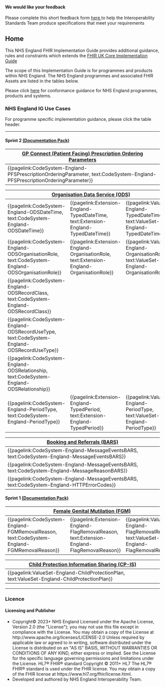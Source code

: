 <div markdown="span" class="alert alert-warning" role="alert"><h4><i class="fa fa-info-circle"></i> We would like your feedback</h4>
Please complete this short feedback form <a href="https://forms.office.com/e/4eE3dDACDS">here </a>to help the Interoperability Standards Team produce 
specifications that meet your requirements 
</div>

## Home 

This NHS England FHIR Implementation Guide provides additional guidance, rules and constraints which extends the <a href="https://simplifier.net/guide/uk-core-implementation-guide-stu3-sequence?version=current" target="_blank">FHIR UK Core Implementation Guide</a>

The scope of this Implementation Guide is for programmes and products within NHS England. The NHS England programmes and associated FHIR Assets are listed in the tables below.

Please click [here](https://simplifier.net/guide/nhs-england-implementation-guide-stu1/Home/Guidance/Conformance.page.md?version=current) for conformance guidance for NHS England programmes, products and systems. <br>

### NHS England IG Use Cases

For programme specific implementation guidance, please click the table header.

---

<h4>Sprint 2 <a href="https://simplifier.net/guide/nhs-england-ig-clinical-and-technical-assurance-doc-pack?version=1.1.0-sprint-2-review">(Documentation Pack)</a></h4>

<table class="regular assets" style="width:100%">
 <thead>
   <tr>
     <th colspan="1"><a href="https://simplifier.net/guide/gp-connect--patient-facing-services--prescriptions?version=current">GP Connect (Patient Facing) Prescription Ordering Parameters</a></th>
  </tr>
 </thead>
 <tbody>
   <tr>
    <td>
      {{pagelink:CodeSystem-England-PFSPrescriptionOrderingParameter, text:CodeSystem-England-PFSPrescriptionOrderingParameter}}
    </td>
   </tr>
  </tbody>
</table>

<table class="regular assets" style="width:100%">
  <thead>
   <tr>
     <th colspan="3"><a href="https://simplifier.net/guide/organisational-data-services?version=current">Organisation Data Service (ODS)</a></th>
   </tr>
  </thead>
  <tbody>
   <tr>
    <td>
      {{pagelink:CodeSystem-England-ODSDateTime, text:CodeSystem-England-ODSDateTime}}
    </td>
    <td>
      {{pagelink:Extension-England-TypedDateTime, text:Extension-England-TypedDateTime}}
    </td>
    <td>
      {{pagelink:ValueSet-England-TypedDateTime, text:ValueSet-England-TypedDateTime}}
    </td>
   </tr>
   <tr>
    <td>
      {{pagelink:CodeSystem-England-ODSOrganisationRole, text:CodeSystem-England-ODSOrganisationRole}}
    </td>
    <td>
      {{pagelink:Extension-England-OrganisationRole, text:Extension-England-OrganisationRole}}
    </td>
    <td>
      {{pagelink:ValueSet-England-OrganisationRole, text:ValueSet-England-OrganisationRole}}
    </td>
   </tr>
   <tr>
    <td>
      {{pagelink:CodeSystem-England-ODSRecordClass, text:CodeSystem-England-ODSRecordClass}}
    </td>
   </tr>
   <tr>
    <td>
      {{pagelink:CodeSystem-England-ODSRecordUseType, text:CodeSystem-England-ODSRecordUseType}}
    </td>
   </tr>
   <tr>
    <td>
      {{pagelink:CodeSystem-England-ODSRelationship, text:CodeSystem-England-ODSRelationship}}
    </td>
   </tr>
   <tr>
    <td>
      {{pagelink:CodeSystem-England-PeriodType, text:CodeSystem-England-PeriodType}}
    </td>
    <td>
      {{pagelink:Extension-England-TypedPeriod, text:Extension-England-TypedPeriod}}
    </td>
    <td>
      {{pagelink:ValueSet-England-PeriodType, text:ValueSet-England-PeriodType}}
    </td>
   </tr>
  </tbody>
</table>


<table class="regular assets" style="width:100%">
 <thead>
   <tr>
     <th colspan="1"><a href="https://simplifier.net/guide/child-protection---information-sharing--cp-is--api-consumer-impl?version=current">Booking and Referrals (BARS)</a></th>
  </tr>
 </thead>
 <tbody>
   <tr>
    <td>
     {{pagelink:CodeSystem-England-MessageEventsBARS, text:CodeSystem-England-MessageEventsBARS}}
    </td>
    </tr>
    <tr>
    <td>
     {{pagelink:CodeSystem-England-MessageEventsBARS, text:CodeSystem-England-MessageReasonBARS}}
    </td>
    </tr>
    <td>
     {{pagelink:CodeSystem-England-MessageEventsBARS, text:CodeSystem-England-HTTPErrorCodes}}
    </td>
   </tr>
  </tbody>
</table>

<h4>Sprint 1 <a href="https://simplifier.net/guide/nhs-england-ig-clinical-and-technical-assurance-doc-pack?version=1.0.0-sprint-1-review">(Documentation Pack)</a></h4>

<table class="regular assets" style="width:100%">
 <thead>
   <tr>
     <th colspan="3"><a href="https://simplifier.net/guide/female-genital-mutilation-implementation-guide2?version=current">Female Genital Mutilation (FGM)</a></th>
  </tr>
 </thead>
 <tbody>
   <tr>
    <td>
      {{pagelink:CodeSystem-England-FGMRemovalReason, text:CodeSystem-England-FGMRemovalReason}} 
    </td>
	 <td>
      {{pagelink:Extension-England-FlagRemovalReason, text:Extension-England-FlagRemovalReason}} 
    </td>
    <td>
      {{pagelink:ValueSet-England-FlagRemovalReason, text:ValueSet-England-FlagRemovalReason}} 
    </td>
   </tr>
  </tbody>
</table>

<table class="regular assets" style="width:100%">
 <thead>
   <tr>
     <th colspan="1"><a href="https://simplifier.net/guide/child-protection---information-sharing--cp-is--api-consumer-impl?version=current">Child Protection Information Sharing (CP-IS)</a></th>
  </tr>
 </thead>
 <tbody>
   <tr>
    <td>
     {{pagelink:ValueSet-England-ChildProtectionPlan, text:ValueSet-England-ChildProtectionPlan}}
    </td>
   </tr>
  </tbody>
</table>

<!--
<table class="regular assets" style="width:100%">
 <thead>
   <tr>
     <th class="width33">Female Genital Mutilation (FGM)</th>
     <th class="width33">Child Protection Information Sharing (CP-IS)</th>
     <th class="width34">GP Connect (Patient Facing) Prescription Ordering Parameters</th>
  </tr>
 </thead>
 <tbody>
   <tr>
    <td>
      {{pagelink:CodeSystem-England-FGMRemovalReason, text:CodeSystem-England-FGMRemovalReason}} 
    </td>
    <td>
      {{pagelink:ValueSet-England-ChildProtectionPlan, text:ValueSet-England-ChildProtectionPlan}} 
    </td>
    <td>
      {{pagelink:CodeSystem-England-PFSPrescriptionOrderingParameter, text:CodeSystem-England-PFSPrescriptionOrderingParameter}}
    </td>
   </tr>
   <tr>
    <td>
      {{pagelink:Extension-England-FlagRemovalReason, text:Extension-England-FlagRemovalReason}} 
    </td>
    <td>
    </td>
    <td>
    </td>
   </tr>
   <tr>
    <td>
      {{pagelink:ValueSet-England-FlagRemovalReason, text:ValueSet-England-FlagRemovalReason}} 
    </td>
    <td>
    </td>
    <td>
    </td>
   </tr>
  </tbody>
</table>

<table class="regular assets" style="width:100%">
  <thead>
   <tr>
     <th class="width100">Organisation Reference Data (ORD)</th>
   </tr>
  </thead>
  <tbody>
   <tr>
    <td>
      {{pagelink:CodeSystem-England-ORDDateTime, text:CodeSystem-England-ORDDateTime}}
    </td>
   </tr>
   <tr>
    <td>
      {{pagelink:CodeSystem-England-ORDOrganisationRole, text:CodeSystem-England-ORDOrganisationRole}}
    </td>
   </tr>
   <tr>
    <td>
      {{pagelink:CodeSystem-England-ORDRecordClass, text:CodeSystem-England-ORDRecordClass}}
    </td>
   </tr>
   <tr>
    <td>
      {{pagelink:CodeSystem-England-ORDRecordUseType, text:CodeSystem-England-ORDRecordUseType}}
    </td>
   </tr>
   <tr>
    <td>
      {{pagelink:CodeSystem-England-ORDRelationship, text:CodeSystem-England-ORDRelationship}}
    </td>
   </tr>
   <tr>
    <td>
      {{pagelink:CodeSystem-England-PeriodType, text:CodeSystem-England-PeriodType}}
    </td>
   </tr>
   <tr>
    <td>
      {{pagelink:Extension-England-DateTime, text:Extension-England-DateTime}}
    </td>
   </tr>
   <tr>
    <td>
      {{pagelink:Extension-England-OrganisationRole, text:Extension-England-OrganisationRole}}
    </td>
   </tr>
   <tr>
    <td>
      {{pagelink:Extension-England-TypedPeriod, text:Extension-England-TypedPeriod}}
    </td>
   </tr>
   <tr>
    <td>
      {{pagelink:ValueSet-England-OrganisationRole, text:ValueSet-England-OrganisationRole}}
    </td>
   </tr>
   <tr>
    <td>
      {{pagelink:ValueSet-England-PeriodType, text:ValueSet-England-PeriodType}}
    </td>
   </tr>
   <tr>
    <td>
      {{pagelink:ValueSet-England-TypedDateTime, text:ValueSet-England-TypedDateTime}}
    </td>
   </tr>
  </tbody>
</table>
-->

---

<h3 id="licence-heading">Licence</h3>

<div markdown="span" class="alert alert-warning" role="alert"><h4 id="Licence"><i class="fas fa-gavel"></i> Licensing and Publisher</h4>
<ul>
<li>
Copyright© 2023+ NHS England Licensed under the Apache License, Version 2.0 (the &quot;License&quot;); you may not use this file except in compliance with the License. You may obtain a copy of the License at http://www.apache.org/licenses/LICENSE-2.0 Unless required by applicable law or agreed to in writing, software distributed under the License is distributed on an &quot;AS IS&quot; BASIS, WITHOUT WARRANTIES OR CONDITIONS OF ANY KIND, either express or implied. See the License for the specific language governing permissions and limitations under the License. HL7&#174; FHIR&#174; standard Copyright &#169; 2011+ HL7 The HL7&#174; FHIR&#174; standard is used under the FHIR license. You may obtain a copy of the FHIR license at https://www.hl7.org/fhir/license.html.
<li>
Developed and authored by NHS England Interoperability Team.
</ul>
</div>
